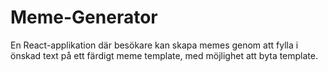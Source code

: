 # Meme-Generator
En React-applikation där besökare kan skapa memes genom att fylla i önskad text på ett färdigt meme template, med möjlighet att byta template. 
